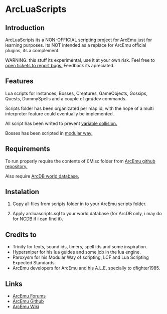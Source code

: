 # ArcLuaScripts

## Introduction

ArcLuaScripts its a NON-OFFICIAL scripting project for ArcEmu just for learning purposes. Its NOT intended as a replace for ArcEmu official plugins, its a complement.

WARNING: this stuff its experimental, use it at your own risk. Feel free to [open tickets to report bugs.](https://github.com/cressidagp/arcluascripts/issues/new) Feedback its apreciated.


## Features

Lua scripts for Instances, Bosses, Creatures, GameObjects, Gossips, Quests, DummySpells and a couple of gm/dev commands.

Scripts folder has been organizated per map id, with the hope of a multi interpreter feature could eventually be implemented.

All script has been writed to prevent [variable collision.](http://arcemu.org/forums/index.php?showtopic=19907)

Bosses has been scripted in [modular way.](http://arcemu.org/forums/index.php?showtopic=21127)


## Requirements

To run properly require the contents of 0Misc folder from [ArcEmu github repository.](https://github.com/arcemu/arcemu/tree/master/src/scripts/lua/0Misc)

Also require [ArcDB world database.](https://github.com/DarkAngel39/ArcDB/tree/master/main_db)


## Instalation

1. Copy all files from scripts folder in to your ArcEmu scripts folder.

2. Apply arcluascripts.sql to your world database (for ArcDB only, i may do for NCDB if i can find it).


## Credits to

* Trinity for texts, sound ids, timers, spell ids and some inspiration.
* Hypersniper for his lua guides and some job in the lua engine.
* Paroxysm for his Modular Way of scripting, LCF and Lua Scripting Expected Standards.
* ArcEmu developers for ArcEmu and his A.L.E, specially to dfighter1985.

## Links

* [ArcEmu Forums](http://www.arcemu.org/forums/)
* [ArcEmu Github](https://github.com/arcemu)
* [ArcEmu Wiki](https://arcemu.fandom.com/wiki/Arcemu_Wiki)